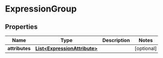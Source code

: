 
# ExpressionGroup

## Properties
Name | Type | Description | Notes
------------ | ------------- | ------------- | -------------
**attributes** | [**List&lt;ExpressionAttribute&gt;**](ExpressionAttribute.md) |  |  [optional]



